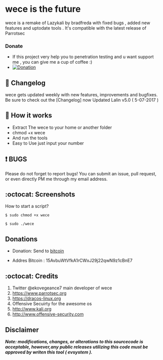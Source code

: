 # wece is the future

wece is a remake of Lazykali by bradfreda with fixed bugs , added  new features and uptodate tools . It's compatible with the latest release of Parrotsec

### Donate
- If this project very help you to penetration testing  and u want support me , you can give me a cup of coffee :)
- [![Donation](https://img.shields.io/badge/bitcoin-donate-yellow.svg)](https://blockchain.info/address/15AvbuWtVfkA1rCWxJ29j22qwN9z1cBnE7)

## :scroll: Changelog
wece gets updated weekly with new features, improvements and bugfixes.
Be sure to check out the [Changelog] now Updated Lalin v5.0 ( 5-07-2017 )


## :book: How it works

* Extract The wece to your home or another folder
* chmod +x wece
* And run the tools
* Easy to Use just input your number


##  :heavy_exclamation_mark: BUGS

Please do not forget to report bugs! You can submit an issue, pull request, or even directly PM me through my email address.

## :octocat: Screenshots ###
How to start a script?
```
$ sudo chmod +x wece
```
```
$ sudo ./wece
```





## Donations

- Donation: Send to [bitcoin](https://blockchain.info/address/15AvbuWtVfkA1rCWxJ29j22qwN9z1cBnE7)

- Addres Bitcoin : 15AvbuWtVfkA1rCWxJ29j22qwN9z1cBnE7


## :octocat: Credits
1. Twitter @ekovegeance7  main developer of wece
2. https://www.parrotsec.org
3. https://dracos-linux.org
4. Offensive Secuirty for the awesome os
5. http://www.kali.org
6. http://www.offensive-security.com

## Disclaimer

***Note: modifications, changes, or alterations to this sourcecode is acceptable, however,any public releases utilizing this code must be approved by writen this tool ( evsystem ).***
